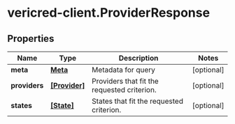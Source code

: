 # vericred-client.ProviderResponse

## Properties
Name | Type | Description | Notes
------------ | ------------- | ------------- | -------------
**meta** | [**Meta**](Meta.md) | Metadata for query | [optional] 
**providers** | [**[Provider]**](Provider.md) | Providers that fit the requested criterion. | [optional] 
**states** | [**[State]**](State.md) | States that fit the requested criterion. | [optional] 


